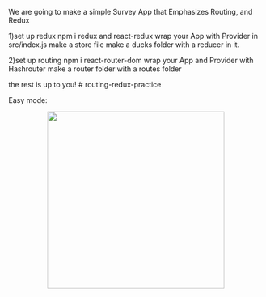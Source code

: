 We are going to make a simple Survey App that Emphasizes Routing, and Redux

1)set up redux
npm i redux and react-redux
wrap your App with Provider in src/index.js
make a store file
make a ducks folder with a reducer in it.

2)set up routing
npm i react-router-dom
wrap your App and Provider with Hashrouter
make a router folder with a routes folder

the rest is up to you! # routing-redux-practice


Easy mode:
<p align="center">
  <img src="/Users/alexclark/Documents/devMountain/mentor/redux-routing-review/src/assets/images/pic1.png" width="350"/>
  <!-- <img src="your_relative_path_here_number_2_large_name" width="350"/> -->
</p>

